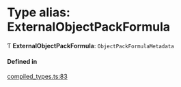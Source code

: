 # Type alias: ExternalObjectPackFormula

Ƭ **ExternalObjectPackFormula**: `ObjectPackFormulaMetadata`

#### Defined in

[compiled_types.ts:83](https://github.com/coda/packs-sdk/blob/main/compiled_types.ts#L83)

